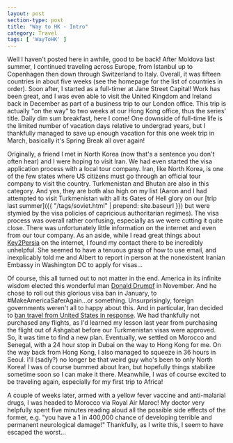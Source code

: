 ```yaml
---
layout: post
section-type: post
title: "Way to HK - Intro"
category: Travel
tags: [ 'WayToHK' ]
---
```


Well I haven't posted here in awhile, good to be back! After Moldova last summer, I
continued traveling across Europe, from Istanbul up to Copenhagen then down through
Switzerland to Italy. Overall, it was fifteen countries in about five weeks (see the
homepage for the list of countries in order). Soon after, I started as a full-timer at
Jane Street Capital! Work has been great, and I was even able to visit the United Kingdom
and Ireland back in December as part of a business trip to our London office. This trip is
actually "on the way" to two weeks at our Hong Kong office, thus the series' title.  Daily
dim sum breakfast, here I come! One downside of full-time life is the limited number of
vacation days relative to undergrad years, but I thankfully managed to save up enough
vacation for this one week trip in March, basically it's Spring Break all over again!

Originally, a friend I met in North Korea (now that's a sentence you don't often hear) and
I were hoping to visit Iran. We had even started the visa application process with a local
tour company.  Iran, like North Korea, is one of the few states where US citizens must go
through an official tour company to visit the country. Turkmenistan and Bhutan are also in
this category. And yes, they are both also high on my list (Aaron and I had attempted to
visit Turkmenistan with all its Gates of Hell glory on our
[trip last summer]({{ "/tags/soviet.html" | prepend: site.baseurl }})
but were stymied by the visa policies of capricious authoritarian regimes). The visa
process was overall rather confusing, especially as we were cutting it quite close. There
was unfortunately little information on the internet and even from our tour company.  As
an aside, while I read great things
about [Key2Persia](http://en.key2persia.com/home) on the internet,
I found my contact there to be incredibly unhelpful. She seemed to have a tenuous grasp of
how to use email, and inexplicably told me and Albert to report in person at the
nonexistent Iranian Embassy in Washington DC to apply for visas...

Of course, this all turned out to not matter in the end.
America in its infinite wisdom elected this wonderful man
[Donald Drumpf](http://www.donaldjdrumpf.com/)
in November. And he chose
to roll out this glorious visa ban in January, to
\#MakeAmericaSaferAgain...or something.
Unsurprisingly, foreign governments weren't all to happy about this.
And in particular, Iran decided to
[ban travel from United States in response](http://www.reuters.com/article/us-usa-trump-immigration-iran-idUSKBN15C0NR).
We had thankfully not purchased any flights,
as I'd learned my lesson last year from purchasing the flight out of Ashgabat
before our Turkmenistan visas were approved. So, it was time to find a new plan. Eventually,
we settled on Morocco and Senegal, with a 24 hour stop in Dubai on the way to
Hong Kong for me. On the way back from Hong Kong, I also managed to squeeze in
36 hours in Seoul. I'll (sadly?) no longer be that weird guy who's been to only
North Korea! I was of course bummed about Iran, but hopefully things stabilize
sometime soon so I can make it there. Meanwhile, I was of course excited to be
traveling again, especially for my first trip to Africa!

A couple of weeks later, armed with a yellow fever vaccine and anti-malarial
drugs, I was headed to Morocco via Royal Air Maroc! My doctor very helpfully
spent five minutes reading aloud all the possible side effects of the former,
e.g. "you have a 1 in 400,000 chance of developing terrible and permanent
neurological damage!" Thankfully, as I write this, I seem to have escaped the
worst...

